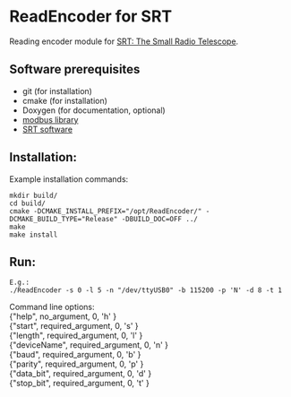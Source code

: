# ReadEncoder for SRT
Reading encoder module for [SRT: The Small Radio Telescope](https://www.haystack.mit.edu/haystack-public-outreach/srt-the-small-radio-telescope-for-education/).


## Software prerequisites
* git (for installation)
* cmake (for installation)
* Doxygen (for documentation, optional)
* [modbus library](https://github.com/stephane/libmodbus)
* [SRT software](https://www.haystack.mit.edu/haystack-public-outreach/srt-the-small-radio-telescope-for-education/)

## Installation:
Example installation commands:
```
mkdir build/
cd build/
cmake -DCMAKE_INSTALL_PREFIX="/opt/ReadEncoder/" -DCMAKE_BUILD_TYPE="Release" -DBUILD_DOC=OFF ../
make
make install
```

## Run:
```
E.g.:
./ReadEncoder -s 0 -l 5 -n "/dev/ttyUSB0" -b 115200 -p 'N' -d 8 -t 1
```
Command line options:\
{"help",       no_argument,       0,  'h' }\
{"start",      required_argument, 0,  's' }\
{"length",     required_argument, 0,  'l' }\
{"deviceName", required_argument, 0,  'n' }\
{"baud",       required_argument, 0,  'b' }\
{"parity",     required_argument, 0,  'p' }\
{"data_bit",   required_argument, 0,  'd' }\
{"stop_bit",   required_argument, 0,  't' }